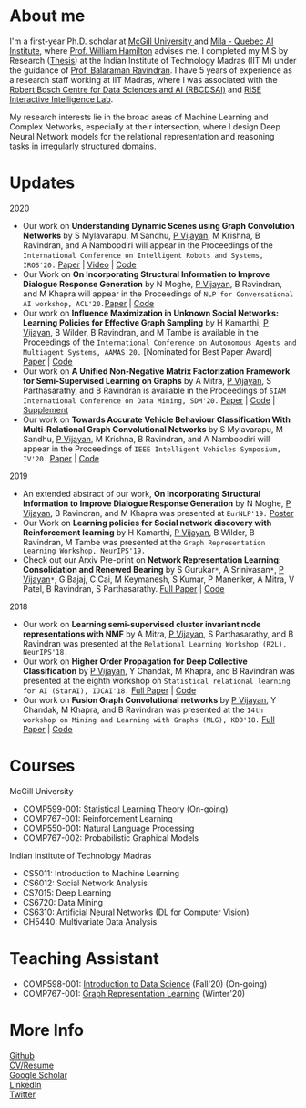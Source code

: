 # About me
I'm a first-year Ph.D. scholar at <a href="https://www.cs.mcgill.ca/"> McGill University </a> and <a href="https://mila.quebec/en/"> Mila - Quebec AI Institute</a>, where <a href="https://www.cs.mcgill.ca/~wlh"> Prof. William Hamilton</a> advises me. I completed my M.S by Research (<a href="https://priyeshv.github.io/MS_THESIS.pdf">Thesis</a>) at the Indian Institute of Technology Madras (IIT M) under the guidance of <a href="https://www.cse.iitm.ac.in/~ravi/">Prof. Balaraman Ravindran</a>. I have 5 years of experience as a research staff working at IIT Madras, where I was associated with the <a href="https://rbcdsai.iitm.ac.in/">Robert Bosch Centre for Data Sciences and AI (RBCDSAI)</a> and <a href="https://rise-iil.github.io/">RISE Interactive Intelligence Lab</a>.

My research interests lie in the broad areas of Machine Learning and Complex Networks, especially at their intersection, where I design Deep Neural Network models for the relational representation and reasoning tasks in irregularly structured domains.
 
# Updates
2020
- Our work on **Understanding Dynamic Scenes using Graph Convolution Networks** by S Mylavarapu, M Sandhu, <ins>P Vijayan</ins>, M Krishna, B Ravindran, and A Namboodiri will appear in the Proceedings of the `International Conference on Intelligent Robots and Systems, IROS'20.` 
 <a href="https://arxiv.org/pdf/2005.04437.pdf">Paper</a> | 
 <a href="https://youtu.be/TT4J-uH4xqI">Video</a> | 
 <a href="https://github.com/ma8sa/Undersrtanding-Dynamic-Scenes-using-MR-GCN">Code</a> <br>
- Our Work on **On Incorporating Structural Information to Improve Dialogue Response Generation** by 
N Moghe, <ins>P Vijayan</ins>, B Ravindran, and M Khapra will appear in the Proceedings of `NLP for Conversational AI workshop, ACL'20.`<a href="https://www.aclweb.org/anthology/2020.nlp4convai-1.2.pdf">Paper</a> | 
<a href="https://github.com/nikitacs16/horovod_gcn_pointer_generator">Code</a>
- Our work on **Influence Maximization in Unknown Social Networks: Learning Policies for Effective Graph Sampling** by H Kamarthi, <ins>P Vijayan</ins>, B Wilder, B Ravindran, and M Tambe is available in the Proceedings of the `International Conference on Autonomous Agents and Multiagent Systems, AAMAS'20.` [Nominated for Best Paper Award] 
<a href="https://dl.acm.org/doi/pdf/10.5555/3398761.3398831">Paper</a> | 
<a href="https://github.com/kage08/graph_sample_rl">Code</a> <br>
- Our work on **A Unified Non-Negative Matrix Factorization Framework for Semi-Supervised Learning on Graphs** by A Mitra, <ins>P Vijayan</ins>, S Parthasarathy, and B Ravindran is available in the Proceedings of `SIAM International Conference on Data Mining, SDM'20.` 
<a href="https://epubs.siam.org/doi/pdf/10.1137/1.9781611976236.55">Paper</a> | 
<a href="https://github.com/sonaidgr8/USS_NMF">Code</a> | 
<a href="https://priyeshv.github.io/Supplementary_USS_NMF.pdf">Supplement</a> <br> 
- Our work on **Towards Accurate Vehicle Behaviour Classification With Multi-Relational Graph Convolutional Networks** by S Mylavarapu, M Sandhu, <ins>P Vijayan</ins>, M Krishna, B Ravindran, and A Namboodiri will appear in the Proceedings of `IEEE Intelligent Vehicles Symposium, IV'20.` <a href="https://arxiv.org/pdf/2002.00786.pdf">Paper</a> | 
<a href="https://ma8sa.github.io/temporal-MR-GCN">Code</a>

2019
- An extended abstract of our work, **On Incorporating Structural Information to Improve Dialogue Response Generation** by 
N Moghe, <ins>P Vijayan</ins>, B Ravindran, and M Khapra was presented at `EurNLP'19.` <a href="https://nikitamoghe.github.io/nikitamoghe.github.io/assets/GCN_Dialogue_EurNLP_Poster.pdf"> Poster </a>
- Our Work on **Learning policies for Social network discovery with Reinforcement learning** by 
H Kamarthi, <ins>P Vijayan</ins>, B Wilder, B Ravindran, M Tambe was presented at the `Graph Representation Learning Workshop, NeurIPS'19.` 
- Check out our Arxiv Pre-print on **Network Representation Learning: Consolidation and Renewed Bearing** by 
S Gurukar<code>&ast;</code>, A Srinivasan<code>&ast;</code>, <ins>P Vijayan</ins><code>&ast;</code>, G Bajaj, C Cai, M Keymanesh, S Kumar, P Maneriker, A Mitra, V Patel, B Ravindran, S Parthasarathy.
 <a href="https://arxiv.org/pdf/1905.00987.pdf">Full Paper</a> | 
 <a href="https://github.com/PriyeshV/NRL_Benchmark">Code</a> <br>
 
2018
- Our work on **Learning semi-supervised cluster invariant node representations with NMF** by A Mitra, <ins>P Vijayan</ins>, S Parthasarathy, and B Ravindran was presented at the `Relational Learning Workshop (R2L), NeurIPS'18.`
- Our work on **Higher Order Propagation for Deep Collective Classification** by <ins>P Vijayan</ins>, Y Chandak, M Khapra, and B Ravindran was presented at the eighth workshop on `Statistical relational learning for AI (StarAI), IJCAI'18.`
 <a href="https://arxiv.org/abs/1805.12421">Full Paper</a> | 
 <a href="https://github.com/PriyeshV/HOPF">Code</a>
- Our work on **Fusion Graph Convolutional networks** by <ins>P Vijayan</ins>, Y Chandak, M Khapra, and B Ravindran was presented at the `14th workshop on Mining and Learning with Graphs (MLG), KDD'18.`
 <a href="https://arxiv.org/abs/1805.12528">Full Paper</a> | 
  <a href="https://github.com/PriyeshV/HOPF">Code</a>
 
 
# Courses
McGill University
- COMP599-001: Statistical Learning Theory (On-going)
- COMP767-001: Reinforcement Learning
- COMP550-001: Natural Language Processing
- COMP767-002: Probabilistic Graphical Models

Indian Institute of Technology Madras
- CS5011: Introduction to Machine Learning
- CS6012: Social Network Analysis
- CS7015: Deep Learning
- CS6720: Data Mining 
- CS6310: Artificial Neural Networks (DL for Computer Vision)
- CH5440: Multivariate Data Analysis

# Teaching Assistant
- COMP598-001: <a href="http://derekruths.com/en/comp-598-fall-2020/">Introduction to Data Science</a> (Fall'20) (On-going)
- COMP767-001: <a href="https://cs.mcgill.ca/~wlh/comp766/">Graph Representation Learning</a> (Winter'20) 


# More Info
<a href="https://github.com/priyeshv">Github</a> <br>
<a href="https://priyeshv.github.io/Full_CV.pdf">CV/Resume</a> <br>
<a href="https://goo.gl/9jWcbb">Google Scholar</a> <br>
<a href="https://goo.gl/7oApkS">LinkedIn</a> <br>
<a href="https://twitter.com/vijayan_priyesh">Twitter</a>

